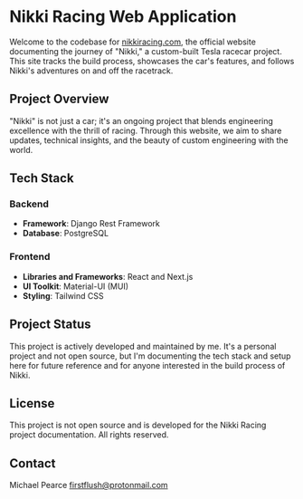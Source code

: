 # Nikki Racing Web Application

Welcome to the codebase for [nikkiracing.com](https://nikkiracing.com), the official website documenting the journey of "Nikki," a custom-built Tesla racecar project. This site tracks the build process, showcases the car's features, and follows Nikki's adventures on and off the racetrack.

## Project Overview

"Nikki" is not just a car; it's an ongoing project that blends engineering excellence with the thrill of racing. Through this website, we aim to share updates, technical insights, and the beauty of custom engineering with the world.

## Tech Stack


### Backend

- **Framework**: Django Rest Framework
- **Database**: PostgreSQL

### Frontend

- **Libraries and Frameworks**: React and Next.js
- **UI Toolkit**: Material-UI (MUI)
- **Styling**: Tailwind CSS

## Project Status

This project is actively developed and maintained by me. It's a personal project and not open source, but I'm documenting the tech stack and setup here for future reference and for anyone interested in the build process of Nikki.

## License

This project is not open source and is developed for the Nikki Racing project documentation. All rights reserved.

## Contact

Michael Pearce
firstflush@protonmail.com